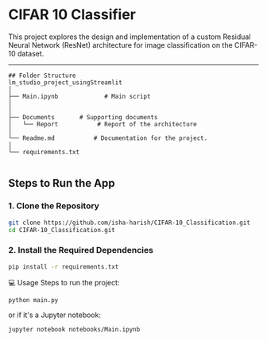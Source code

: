 # CIFAR 10 Classifier 
This project explores the design and implementation of a custom Residual Neural Network (ResNet) architecture for image classification on the CIFAR-10 dataset. 

---

```
## Folder Structure
lm_studio_project_usingStreamlit
│
├── Main.ipynb             # Main script 
│
│
├── Documents       # Supporting documents 
│   └── Report           # Report of the architecture
│
└── Readme.md           # Documentation for the project.
│
└── requirements.txt         
 
```

## Steps to Run the App
### 1. Clone the Repository
```bash
git clone https://github.com/isha-harish/CIFAR-10_Classification.git
cd CIFAR-10_Classification.git
```


### 2. Install the Required Dependencies
```bash
pip install -r requirements.txt
```

💻 Usage
Steps to run the project:
```bash
python main.py
```
or if it's a Jupyter notebook:
```bash
jupyter notebook notebooks/Main.ipynb
```

